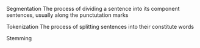 Segmentation
The process of dividing a sentence into its component sentences, usually along the punctutation marks

Tokenization
The process of splitting sentences into their constitute words 

Stemming